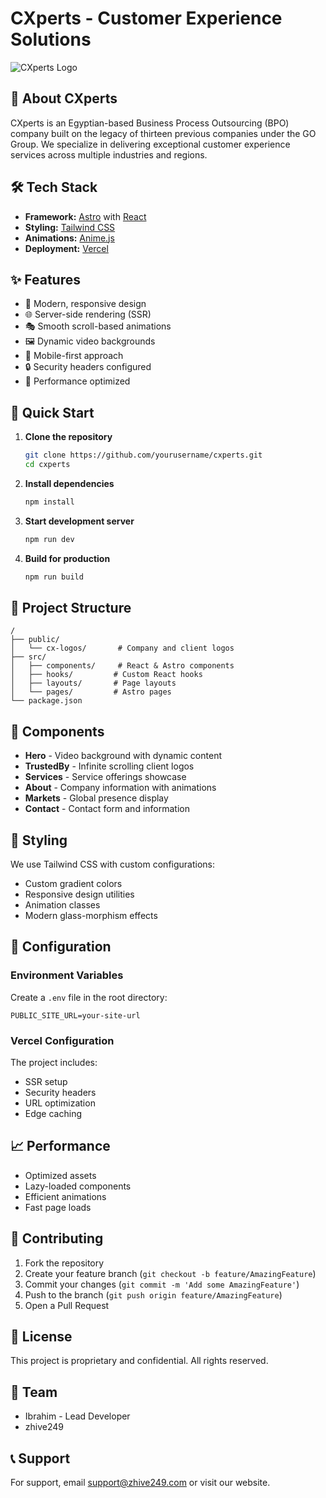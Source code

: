 # CXperts - Customer Experience Solutions

![CXperts Logo](public/cx-logos/logo.png)

## 🚀 About CXperts

CXperts is an Egyptian-based Business Process Outsourcing (BPO) company built on the legacy of thirteen previous companies under the GO Group. We specialize in delivering exceptional customer experience services across multiple industries and regions.

## 🛠️ Tech Stack

- **Framework:** [Astro](https://astro.build/) with [React](https://reactjs.org/)
- **Styling:** [Tailwind CSS](https://tailwindcss.com/)
- **Animations:** [Anime.js](https://animejs.com/)
- **Deployment:** [Vercel](https://vercel.com)

## ✨ Features

- 🎨 Modern, responsive design
- 🌐 Server-side rendering (SSR)
- 🎭 Smooth scroll-based animations
- 🖼️ Dynamic video backgrounds
- 📱 Mobile-first approach
- 🔒 Security headers configured
- 🚄 Performance optimized

## 🚀 Quick Start

1. **Clone the repository**

   ```bash
   git clone https://github.com/yourusername/cxperts.git
   cd cxperts
   ```

2. **Install dependencies**

   ```bash
   npm install
   ```

3. **Start development server**

   ```bash
   npm run dev
   ```

4. **Build for production**
   ```bash
   npm run build
   ```

## 📁 Project Structure

```
/
├── public/
│   └── cx-logos/       # Company and client logos
├── src/
│   ├── components/     # React & Astro components
│   ├── hooks/         # Custom React hooks
│   ├── layouts/       # Page layouts
│   └── pages/         # Astro pages
└── package.json
```

## 🧩 Components

- **Hero** - Video background with dynamic content
- **TrustedBy** - Infinite scrolling client logos
- **Services** - Service offerings showcase
- **About** - Company information with animations
- **Markets** - Global presence display
- **Contact** - Contact form and information

## 🎨 Styling

We use Tailwind CSS with custom configurations:

- Custom gradient colors
- Responsive design utilities
- Animation classes
- Modern glass-morphism effects

## 🔧 Configuration

### Environment Variables

Create a `.env` file in the root directory:

```env
PUBLIC_SITE_URL=your-site-url
```

### Vercel Configuration

The project includes:

- SSR setup
- Security headers
- URL optimization
- Edge caching

## 📈 Performance

- Optimized assets
- Lazy-loaded components
- Efficient animations
- Fast page loads

## 🤝 Contributing

1. Fork the repository
2. Create your feature branch (`git checkout -b feature/AmazingFeature`)
3. Commit your changes (`git commit -m 'Add some AmazingFeature'`)
4. Push to the branch (`git push origin feature/AmazingFeature`)
5. Open a Pull Request

## 📄 License

This project is proprietary and confidential. All rights reserved.

## 👥 Team

- Ibrahim - Lead Developer
- zhive249

## 📞 Support

For support, email support@zhive249.com or visit our website.
